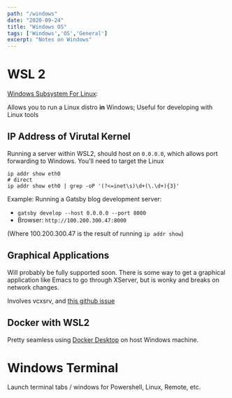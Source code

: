 ```yaml
---
path: "/windows"
date: "2020-09-24"
title: "Windows OS"
tags: ['Windows','OS','General']
excerpt: "Notes on Windows"
---
```


# WSL 2

[Windows Subsystem For Linux](https://docs.microsoft.com/en-us/windows/wsl/about):

Allows you to run a Linux distro **in** Windows; Useful for developing with Linux tools

## IP Address of Virutal Kernel

Running a server within WSL2, should host on `0.0.0.0`, which allows port forwarding to Windows. You'll need to target the Linux

``` shell
ip addr show eth0
# direct
ip addr show eth0 | grep -oP '(?<=inet\s)\d+(\.\d+){3}'
```

Example: Running a Gatsby blog development server:
- `gatsby develop --host 0.0.0.0 --port 8000`
- Browser: `http://100.200.300.47:8000`

(Where 100.200.300.47 is the result of running `ip addr show`)

## Graphical Applications

Will probably be fully supported soon. There is some way to get a graphical application like Emacs to go through XServer, but is wonky and breaks on network changes.

Involves vcxsrv, and [this github issue](https://github.com/microsoft/WSL/issues/4150#issuecomment-504209723)

## Docker with WSL2

Pretty seamless using [Docker Desktop](https://docs.docker.com/docker-for-windows/wsl/) on host Windows machine.  

# Windows Terminal

Launch terminal tabs / windows for Powershell, Linux, Remote, etc.